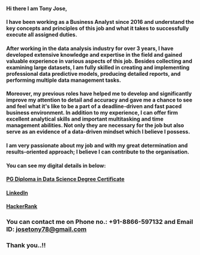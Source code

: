 #### Hi there I am Tony Jose,
#### I have been working as a Business Analyst since 2016 and understand the key concepts and principles of this job and what it takes to successfully execute all assigned duties.

#### After working in the data analysis industry for over 3 years, I have developed extensive knowledge and expertise in the field and gained valuable experience in various aspects of this job. Besides collecting and examining large datasets, I am fully skilled in creating and implementing professional data predictive models, producing  detailed reports, and performing multiple data management tasks. 

#### Moreover, my previous roles have helped me to develop and significantly improve my attention to detail and  accuracy and gave me a chance to see and feel what it's like to be a part of a deadline-driven and fast paced business environment. In addition to my experience, I can offer firm excellent analytical skills and important multitasking and time management abilities. Not only they are necessary for the job but also serve as an evidence of a data-driven mindset which I believe I possess.

#### I am very passionate about my job and with my great determination and results-oriented approach; I believe I can contribute to the organisation.

#### **You can see my digital details in below:**
#### **[PG Diploma in Data Science Degree Certificate](https://api.accredible.com/v1/auth/invite?code=e22bbad1a72fb7905f26&credential_id=a8367d5b-35be-4f2a-9bfe-2e48e906018b&url=https%3A%2F%2Fwww.credential.net%2Fa8367d5b-35be-4f2a-9bfe-2e48e906018b&ident=e486b4fa3b7c9f51daaa8b9b9b8af15e2615e1ff)**
#### **[LinkedIn](https://www.linkedin.com/in/tony-j/)**
#### **[HackerRank](https://www.hackerrank.com/josetony78)**

### You can contact me on **Phone no.: +91-8866-597132** and **Email ID: josetony78@gmail.com**

### Thank you..!!

